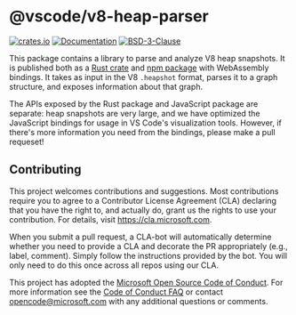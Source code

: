 # @vscode/v8-heap-parser

[![crates.io](https://img.shields.io/crates/v/v8-heap-parser.svg)](https://crates.io/crates/v8-heap-parser)
[![Documentation](https://docs.rs/v8-heap-parser/badge.svg)](https://docs.rs/v8-heap-parser)
[![BSD-3-Clause](https://img.shields.io/crates/l/v8-heap-parser.svg)](./LICENSE)

This package contains a library to parse and analyze V8 heap snapshots. It is
published both as a [Rust crate](https://crates.io/crates/v8-heap-parser) and
[npm package](https://www.npmjs.com/package/@vscode/v8-heap-parser) with
WebAssembly bindings. It takes as input in the V8 `.heapshot` format, parses it
to a graph structure, and exposes information about that graph.

The APIs exposed by the Rust package and JavaScript package are separate: heap
snapshots are very large, and we have optimized the JavaScript bindings for
usage in VS Code's visualization tools. However, if there's more information you
need from the bindings, please make a pull requeset!

## Contributing

This project welcomes contributions and suggestions. Most contributions require
you to agree to a Contributor License Agreement (CLA) declaring that you have
the right to, and actually do, grant us the rights to use your contribution. For
details, visit https://cla.microsoft.com.

When you submit a pull request, a CLA-bot will automatically determine whether
you need to provide a CLA and decorate the PR appropriately (e.g., label,
comment). Simply follow the instructions provided by the bot. You will only need
to do this once across all repos using our CLA.

This project has adopted the
[Microsoft Open Source Code of Conduct](https://opensource.microsoft.com/codeofconduct/).
For more information see the
[Code of Conduct FAQ](https://opensource.microsoft.com/codeofconduct/faq/) or
contact [opencode@microsoft.com](mailto:opencode@microsoft.com) with any
additional questions or comments.
